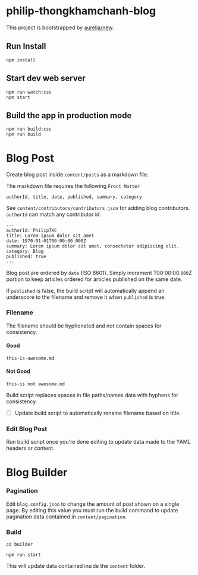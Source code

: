 # philip-thongkhamchanh-blog

This project is bootstrapped by [aurelia/new](https://github.com/aurelia/new).

## Run Install

    npm install

## Start dev web server

    npm run watch:css
    npm start

## Build the app in production mode

    npm run build:css
    npm run build

# Blog Post

Create blog post inside `content/posts` as a markdown file.

The markdown file requires the following `Front Matter`

`authorId, title, date, published, summary, category`

See `content/contributors/contributors.json` for adding blog contributors. `authorId` can match any contributor id.

```
---
authorId: PhilipTKC
title: Lorem ipsum dolor sit amet
date: 1970-01-01T00:00:00.000Z
summary: Lorem ipsum dolor sit amet, consectetur adipiscing elit.
category: Blog
published: true
---
```

Blog post are ordered by `date` (ISO 8601). Simply increment T00:00:00.`000`Z portion to keep articles ordered for articles published on the same date.

If `published` is false, the build script will automatically append an underscore to the filename and remove it when `published` is true.

### Filename

The filename should be hyphenated and not contain spaces for consistency.

#### Good

`this-is-awesome.md`

#### Not Good

`this-is not awesome.md`

Build script replaces spaces in file paths/names data with hyphens for consistency.

- [ ] Update build script to automatically rename filename based on title.

### Edit Blog Post

Run build script once you're done editing to update data made to the YAML headers or content.

# Blog Builder

### Pagination

Edit `blog.config.json` to change the amount of post shown on a single page. By editing this value you must run the build command to update pagination data contained in `content/pagination`.

### Build

`cd builder`

`npm run start`

This will update data contained inside the `content` folder.
